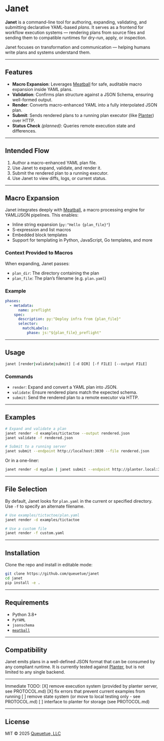 # Janet

**Janet** is a command-line tool for authoring, expanding, validating, and submitting declarative YAML-based *plans*. It serves as a frontend for workflow execution systems — rendering plans from source files and sending them to compatible runtimes for dry-run, apply, or inspection.

Janet focuses on transformation and communication — helping humans write plans and systems understand them.

---

## Features

* **Macro Expansion**: Leverages [Meatball](https://github.com/queuetue/meatball) for safe, auditable macro expansion inside YAML plans.
* **Validation**: Confirms plan structure against a JSON Schema, ensuring well-formed output.
* **Render**: Converts macro-enhanced YAML into a fully interpolated JSON plan.
* **Submit**: Sends rendered plans to a running plan executor (like [Planter](https://github.com/queuetue/planter)) over HTTP.
* **Status Check** *(planned)*: Queries remote execution state and differences.

---

## Intended Flow

1. Author a macro-enhanced YAML plan file.
2. Use Janet to expand, validate, and render it.
3. Submit the rendered plan to a running executor.
4. Use Janet to view diffs, logs, or current status.

---

## Macro Expansion

Janet integrates deeply with [Meatball](https://github.com/queuetue/meatball), a macro processing engine for YAML/JSON pipelines. This enables:

* Inline string expansion (`py:"Hello {plan_file}"`)
* S-expression and list macros
* Embedded block templates
* Support for templating in Python, JavaScript, Go templates, and more

### Context Provided to Macros

When expanding, Janet passes:

* `plan_dir`: The directory containing the plan
* `plan_file`: The plan’s filename (e.g. `plan.yaml`)

### Example

```yaml
phases:
  - metadata:
      name: preflight
    spec:
      description: py:"Deploy infra from {plan_file}"
      selector:
        matchLabels:
          phase: js:"${plan_file}_preflight"
```

---

## Usage

```bash
janet [render|validate|submit] [-d DIR] [-f FILE] [--output FILE]
```

### Commands

* `render`: Expand and convert a YAML plan into JSON.
* `validate`: Ensure rendered plans match the expected schema.
* `submit`: Send the rendered plan to a remote executor via HTTP.

---

## Examples

```bash
# Expand and validate a plan
janet render -d examples/tictactoe --output rendered.json
janet validate -f rendered.json

# Submit to a running server
janet submit --endpoint http://localhost:3030 --file rendered.json
```

Or in a one-liner:

```bash
janet render -d myplan | janet submit --endpoint http://planter.local:3030
```

---

## File Selection

By default, Janet looks for `plan.yaml` in the current or specified directory. Use `-f` to specify an alternate filename.

```bash
# Use examples/tictactoe/plan.yaml
janet render -d examples/tictactoe

# Use a custom file
janet render -f custom.yaml
```

---

## Installation

Clone the repo and install in editable mode:

```bash
git clone https://github.com/queuetue/janet
cd janet
pip install -e .
```

---

## Requirements

* Python 3.8+
* `PyYAML`
* `jsonschema`
* [`meatball`](https://github.com/queuetue/meatball)

---

## Compatibility

Janet emits plans in a well-defined JSON format that can be consumed by any compliant runtime. It is currently tested against [Planter](https://github.com/queuetue/planter), but is not limited to any single backend.

---

Immediate TODO:
[X] remove execution system (provided by planter server, see PROTOCOL.md)
[X] fix errors that prevent current examples from running
[ ] remove state system (or move to local testing only - see PROTOCOL.md)
[ ] interface to planter for storage (see PROTOCOL.md)

---
## License

MIT © 2025 [Queuetue, LLC](https://queuetue.com)
